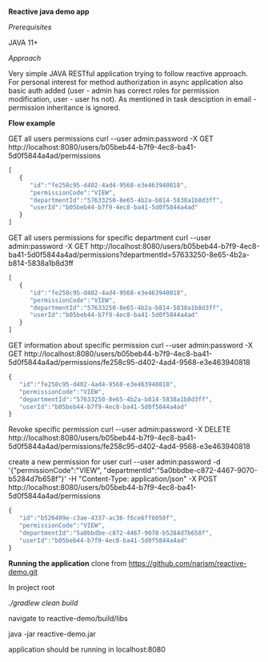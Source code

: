**Reactive java demo app**

*Prerequisites*

JAVA 11+

*Approach*

Very simple JAVA RESTful application trying to follow reactive approach. For personal interest 
for method authorization in async application also basic auth added (user - admin has correct roles for permission 
modification, user - user hs not). As mentioned in task desciption
in email - permission inheritance is ignored.

**Flow example**

GET all users permissions
curl --user admin:password -X GET http://localhost:8080/users/b05beb44-b7f9-4ec8-ba41-5d0f5844a4ad/permissions
```javascript
[
   {
      "id":"fe258c95-d402-4ad4-9568-e3e463940818",
      "permissionCode":"VIEW",
      "departmentId":"57633250-8e65-4b2a-b814-5838a1b8d3ff",
      "userId":"b05beb44-b7f9-4ec8-ba41-5d0f5844a4ad"
   }
]
```

GET all users permissions for specific department
curl --user admin:password -X GET http://localhost:8080/users/b05beb44-b7f9-4ec8-ba41-5d0f5844a4ad/permissions?departmentId=57633250-8e65-4b2a-b814-5838a1b8d3ff
```javascript
[
   {
      "id":"fe258c95-d402-4ad4-9568-e3e463940818",
      "permissionCode":"VIEW",
      "departmentId":"57633250-8e65-4b2a-b814-5838a1b8d3ff",
      "userId":"b05beb44-b7f9-4ec8-ba41-5d0f5844a4ad"
   }
]
```
GET information about specific permission
curl --user admin:password -X GET http://localhost:8080/users/b05beb44-b7f9-4ec8-ba41-5d0f5844a4ad/permissions/fe258c95-d402-4ad4-9568-e3e463940818
```javascript
{
   "id":"fe258c95-d402-4ad4-9568-e3e463940818",
   "permissionCode":"VIEW",
   "departmentId":"57633250-8e65-4b2a-b814-5838a1b8d3ff",
   "userId":"b05beb44-b7f9-4ec8-ba41-5d0f5844a4ad"
}
```
Revoke specific permission
curl --user admin:password -X DELETE http://localhost:8080/users/b05beb44-b7f9-4ec8-ba41-5d0f5844a4ad/permissions/fe258c95-d402-4ad4-9568-e3e463940818

create a new permission for user
curl --user admin:password -d '{"permissionCode":"VIEW", "departmentId":"5a0bbdbe-c872-4467-9070-b5284d7b658f"}' -H "Content-Type: application/json" -X POST http://localhost:8080/users/b05beb44-b7f9-4ec8-ba41-5d0f5844a4ad/permissions 
```javascript
{
   "id":"b526409e-c3ae-4337-ac36-f6ce6ff6050f",
   "permissionCode":"VIEW",
   "departmentId":"5a0bbdbe-c872-4467-9070-b5284d7b658f",
   "userId":"b05beb44-b7f9-4ec8-ba41-5d0f5844a4ad"
}
```

**Running the application**
clone from https://github.com/narism/reactive-demo.git


In project root

*./gradlew clean build*

navigate to reactive-demo/build/libs

java -jar reactive-demo.jar

application should be running in localhost:8080


